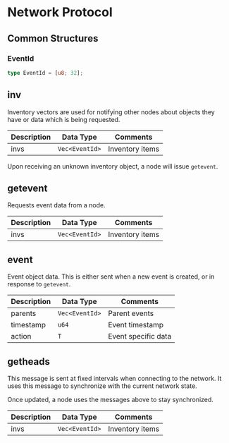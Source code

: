 # Network Protocol

## Common Structures

### EventId

```rust
type EventId = [u8; 32];
```

## inv

Inventory vectors are used for notifying other nodes about objects they have or data which is being requested.

| Description   | Data Type      	   | Comments           		|
|-------------- | -------------------- | -------------------------- |
| invs	  	  	| `Vec<EventId>`       | Inventory items    		|

Upon receiving an unknown inventory object, a node will issue `getevent`.

## getevent

Requests event data from a node.

| Description   | Data Type      	   | Comments           		|
|-------------- | -------------------- | -------------------------- |
| invs	  	  	| `Vec<EventId>`       | Inventory items    		|

## event

Event object data. This is either sent when a new event is created, or in response to `getevent`.

| Description   | Data Type      	   | Comments           		|
|-------------- | -------------------- | -------------------------- |
| parents	  	| `Vec<EventId>`       | Parent events      		|
| timestamp 	| `u64`                | Event timestamp    		|
| action    	| `T`                  | Event specific data      	|

## getheads

This message is sent at fixed intervals when connecting to the network.
It uses this message to synchronize with the current network state.

Once updated, a node uses the messages above to stay synchronized.

| Description   | Data Type      	   | Comments           		|
|-------------- | -------------------- | -------------------------- |
| invs	  	  	| `Vec<EventId>`       | Inventory items    		|

